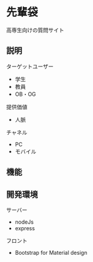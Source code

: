 # 先輩袋
高専生向けの質問サイト  

## 説明 
ターゲットユーザー
- 学生
- 教員
- OB・OG
    
提供価値  
- 人脈  
    
チャネル  
- PC
- モバイル

## 機能


## 開発環境
サーバー
- nodeJs
- express  
	
フロント
- Bootstrap for Material design
